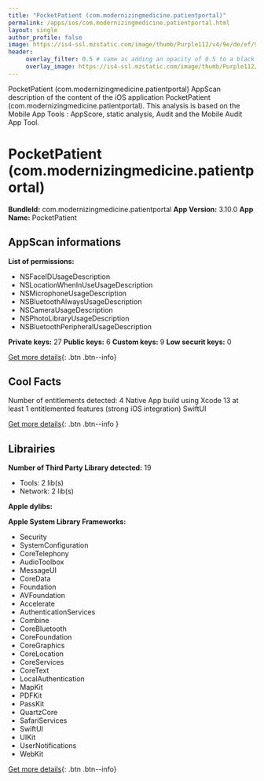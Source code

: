```yaml
---
title: "PocketPatient (com.modernizingmedicine.patientportal)"
permalink: /apps/ios/com.modernizingmedicine.patientportal.html
layout: single
author_profile: false
image: https://is4-ssl.mzstatic.com/image/thumb/Purple112/v4/9e/de/ef/9edeef29-3d15-d451-08a8-da7ae045e36a/AppIcon-1x_U007emarketing-0-5-0-85-220.png/512x512bb.jpg
header: 
     overlay_filter: 0.5 # same as adding an opacity of 0.5 to a black background
     overlay_image: https://is4-ssl.mzstatic.com/image/thumb/Purple112/v4/9e/de/ef/9edeef29-3d15-d451-08a8-da7ae045e36a/AppIcon-1x_U007emarketing-0-5-0-85-220.png/512x512bb.jpg
---
```

PocketPatient (com.modernizingmedicine.patientportal) AppScan description of the content of the iOS application PocketPatient (com.modernizingmedicine.patientportal). This analysis is based on the Mobile App Tools : AppScore, static analysis, Audit and the Mobile Audit App Tool.

# PocketPatient (com.modernizingmedicine.patientportal)

**BundleId:** com.modernizingmedicine.patientportal
**App Version:** 3.10.0
**App Name:** PocketPatient


## AppScan informations 

**List of permissions:** 
- NSFaceIDUsageDescription
- NSLocationWhenInUseUsageDescription
- NSMicrophoneUsageDescription
- NSBluetoothAlwaysUsageDescription
- NSCameraUsageDescription
- NSPhotoLibraryUsageDescription
- NSBluetoothPeripheralUsageDescription
  
  
**Private keys:** 27
**Public keys:** 6
**Custom keys:** 9
**Low securit keys:** 0
  
[Get more details](/pricing.html){: .btn .btn--info}

## Cool Facts

Number of entitlements detected: 4
Native App
build using Xcode 13
at least 1 entitlemented features (strong iOS integration)
SwiftUI
  
[Get more details](/pricing.html){: .btn .btn--info }

## Librairies 
**Number of Third Party Library detected:** 19
- Tools: 2 lib(s)
- Network: 2 lib(s)


**Apple dylibs:**


**Apple System Library Frameworks:**
- Security
- SystemConfiguration
- CoreTelephony
- AudioToolbox
- MessageUI
- CoreData
- Foundation
- AVFoundation
- Accelerate
- AuthenticationServices
- Combine
- CoreBluetooth
- CoreFoundation
- CoreGraphics
- CoreLocation
- CoreServices
- CoreText
- LocalAuthentication
- MapKit
- PDFKit
- PassKit
- QuartzCore
- SafariServices
- SwiftUI
- UIKit
- UserNotifications
- WebKit


  
[Get more details](/pricing.html){: .btn .btn--info}

